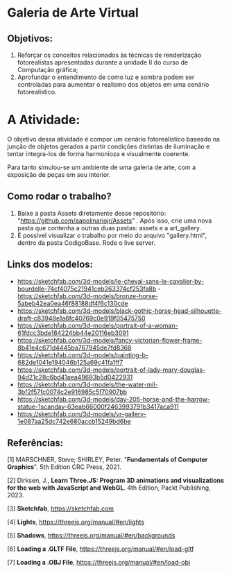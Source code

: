 # Galeria de Arte Virtual

## Objetivos:

1. Reforçar os conceitos relacionados às técnicas de renderização fotorealistas apresentadas durante a unidade II do curso de Computação gráfica;
2. Aprofundar o entendimento de como luz e sombra podem ser controladas para aumentar o realismo dos objetos em uma cenário fotorealístico.

# A Atividade:

O objetivo dessa atividade é compor um cenário fotorealistico baseado na junção de objetos gerados a partir condições distintas de iluminação e tentar integra-los de forma harmonioza e visualmente coerente. 

Para tanto simulou-se um ambiente de uma galeria de arte, com a exposição de peças em seu interior. 

## Como rodar o trabalho?

1. Baixe a pasta Assets diretamente desse repositório: "https://github.com/aapolinariojr/Assets" . Após isso, crie uma nova pasta que contenha a outras duas pastas: assets e a art_gallery.
2. É possível visualizar o trabalho por meio do arquivo "gallery.html", dentro da pasta CodigoBase. Rode o live server. 

## Links dos modelos:

- https://sketchfab.com/3d-models/le-cheval-sans-le-cavalier-by-bourdelle-74cf4075c21941ceb263374cf253fa8b
-https://sketchfab.com/3d-models/bronze-horse-5abeb42ea0ea46f88188df4f6c130cde
- https://sketchfab.com/3d-models/black-gothic-horse-head-silhouette-draft-c83948e1a6fc40769c0e919f05475750
- https://sketchfab.com/3d-models/portrait-of-a-woman-61fdcc3bde184224bb44e20116eb3091
- https://sketchfab.com/3d-models/fancy-victorian-flower-frame-8b41e4c671d4445ba767945de7fd8368
- https://sketchfab.com/3d-models/painting-b-682de1041e194046b125a69c41fa1ff7
- https://sketchfab.com/3d-models/portrait-of-lady-mary-douglas-94d21c28c6bd41aea49693b5d0422931
- https://sketchfab.com/3d-models/the-water-mil-3bf2f57fc0074c2e916985c5f70907bb
- https://sketchfab.com/3d-models/day-205-horse-and-the-harrow-statue-1scanday-63eab66000f2463993791b3417aca911
- https://sketchfab.com/3d-models/vr-gallery-1e087aa25dc742e680accb15249bd6be

## Referências:

[1] MARSCHNER, Steve; SHIRLEY, Peter. "**Fundamentals of Computer Graphics**". 5th Edition CRC Press, 2021.

[2] Dirksen, J., **Learn Three.JS: Program 3D animations and visualizations for the web with JavaScript and WebGL**. 4th Edition, Packt Publishing, 2023.

[3] **Sketchfab**, https://sketchfab.com 

[4] **Lights**, https://threejs.org/manual/#en/lights

[5] **Shadows**, https://threejs.org/manual/#en/backgrounds

[6] **Loading a .GLTF File**, https://threejs.org/manual/#en/load-gltf

[7] **Loading a .OBJ File**, https://threejs.org/manual/#en/load-obj
